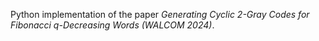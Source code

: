 Python implementation of the paper *Generating Cyclic 2-Gray Codes for Fibonacci q-Decreasing Words (WALCOM 2024)*.